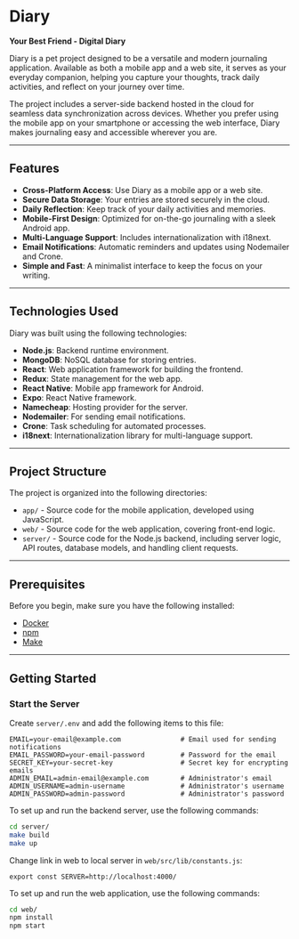# Diary

**Your Best Friend - Digital Diary**

Diary is a pet project designed to be a versatile and modern journaling application. Available as both a mobile app and a web site, it serves as your everyday companion, helping you capture your thoughts, track daily activities, and reflect on your journey over time.

The project includes a server-side backend hosted in the cloud for seamless data synchronization across devices. Whether you prefer using the mobile app on your smartphone or accessing the web interface, Diary makes journaling easy and accessible wherever you are.

---

## Features

-   **Cross-Platform Access**: Use Diary as a mobile app or a web site.
-   **Secure Data Storage**: Your entries are stored securely in the cloud.
-   **Daily Reflection**: Keep track of your daily activities and memories.
-   **Mobile-First Design**: Optimized for on-the-go journaling with a sleek Android app.
-   **Multi-Language Support**: Includes internationalization with i18next.
-   **Email Notifications**: Automatic reminders and updates using Nodemailer and Crone.
-   **Simple and Fast**: A minimalist interface to keep the focus on your writing.

---

## Technologies Used

Diary was built using the following technologies:

-   **Node.js**: Backend runtime environment.
-   **MongoDB**: NoSQL database for storing entries.
-   **React**: Web application framework for building the frontend.
-   **Redux**: State management for the web app.
-   **React Native**: Mobile app framework for Android.
-   **Expo**: React Native framework.
-   **Namecheap**: Hosting provider for the server.
-   **Nodemailer**: For sending email notifications.
-   **Crone**: Task scheduling for automated processes.
-   **i18next**: Internationalization library for multi-language support.

---

## Project Structure

The project is organized into the following directories:

-   `app/` - Source code for the mobile application, developed using JavaScript.
-   `web/` - Source code for the web application, covering front-end logic.
-   `server/` - Source code for the Node.js backend, including server logic, API routes, database models, and handling client requests.

---

## Prerequisites

Before you begin, make sure you have the following installed:

-   [Docker](https://www.docker.com/)
-   [npm](https://www.npmjs.com/)
-   [Make](https://www.gnu.org/software/make/)

---

## Getting Started

### Start the Server

Create `server/.env` and add the following items to this file:

```
EMAIL=your-email@example.com               # Email used for sending notifications
EMAIL_PASSWORD=your-email-password         # Password for the email
SECRET_KEY=your-secret-key                 # Secret key for encrypting emails
ADMIN_EMAIL=admin-email@example.com        # Administrator's email
ADMIN_USERNAME=admin-username              # Administrator's username
ADMIN_PASSWORD=admin-password              # Administrator's password
```

To set up and run the backend server, use the following commands:

```bash
cd server/
make build
make up
```

Change link in web to local server in `web/src/lib/constants.js`:

```
export const SERVER=http://localhost:4000/
```

To set up and run the web application, use the following commands:

```bash
cd web/
npm install
npm start
```
